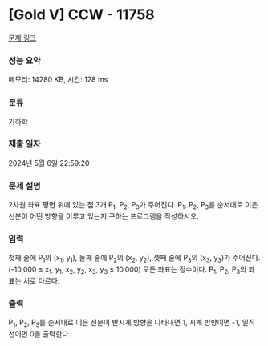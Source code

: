# [Gold V] CCW - 11758 

[문제 링크](https://www.acmicpc.net/problem/11758) 

### 성능 요약

메모리: 14280 KB, 시간: 128 ms

### 분류

기하학

### 제출 일자

2024년 5월 6일 22:59:20

### 문제 설명

<p>2차원 좌표 평면 위에 있는 점 3개 P<sub>1</sub>, P<sub>2</sub>, P<sub>3</sub>가 주어진다. P<sub>1</sub>, P<sub>2</sub>, P<sub>3</sub>를 순서대로 이은 선분이 어떤 방향을 이루고 있는지 구하는 프로그램을 작성하시오.</p>

### 입력 

 <p>첫째 줄에 P<sub>1</sub>의 (x<sub>1</sub>, y<sub>1</sub>), 둘째 줄에 P<sub>2</sub>의 (x<sub>2</sub>, y<sub>2</sub>), 셋째 줄에 P<sub>3</sub>의 (x<sub>3</sub>, y<sub>3</sub>)가 주어진다. (-10,000 ≤ x<sub>1</sub>, y<sub>1</sub>, x<sub>2</sub>, y<sub>2</sub>, x<sub>3</sub>, y<sub>3</sub> ≤ 10,000) 모든 좌표는 정수이다. P<sub>1</sub>, P<sub>2</sub>, P<sub>3</sub>의 좌표는 서로 다르다.</p>

### 출력 

 <p>P<sub>1</sub>, P<sub>2</sub>, P<sub>3</sub>를 순서대로 이은 선분이 반시계 방향을 나타내면 1, 시계 방향이면 -1, 일직선이면 0을 출력한다.</p>

